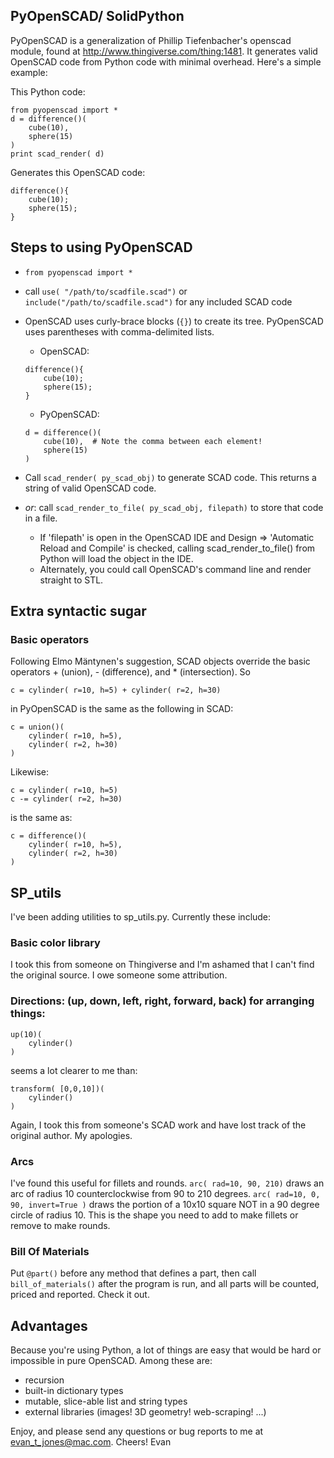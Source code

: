 PyOpenSCAD/ SolidPython
-----------------------

PyOpenSCAD is a generalization of Phillip Tiefenbacher's openscad module, 
found at http://www.thingiverse.com/thing:1481.  It generates valid OpenSCAD 
code from Python code with minimal overhead.  Here's a simple example:
    
This Python code: 

```
from pyopenscad import *
d = difference()(
    cube(10),
    sphere(15)
)
print scad_render( d)
```

Generates this OpenSCAD code:

```
difference(){
	cube(10);
	sphere(15);
}
```

Steps to using PyOpenSCAD
-------------------------
 *  `from pyopenscad import *`
 *  call `use( "/path/to/scadfile.scad")` or `include("/path/to/scadfile.scad")`
    for any included SCAD code
 *  OpenSCAD uses curly-brace blocks (`{}`) to create its tree.  PyOpenSCAD uses
    parentheses with comma-delimited lists.
    *   OpenSCAD:
    ```
    difference(){
        cube(10);
        sphere(15);
    }
    ```
    *   PyOpenSCAD:
    ```
    d = difference()(
        cube(10),  # Note the comma between each element!
        sphere(15)
    )
    ```
           
*   Call `scad_render( py_scad_obj)` to generate SCAD code. This returns a string 
    of valid OpenSCAD code.
*   *or*: call `scad_render_to_file( py_scad_obj, filepath)` to
    store that code in a file. 
    *   If 'filepath' is open in the OpenSCAD IDE and Design =>
        'Automatic Reload and Compile' is checked, calling
        scad_render_to_file() from Python will load the object in
        the IDE.
    *   Alternately, you could call OpenSCAD's command line and render straight 
        to STL.   

Extra syntactic sugar
---------------------
### Basic operators
Following Elmo Mäntynen's suggestion, SCAD objects override 
the basic operators + (union), - (difference), and * (intersection).
So

`c = cylinder( r=10, h=5) + cylinder( r=2, h=30)`

in PyOpenSCAD is the same as the following in SCAD:
```
c = union()(
    cylinder( r=10, h=5),
    cylinder( r=2, h=30)
)
```
Likewise:
```
c = cylinder( r=10, h=5)
c -= cylinder( r=2, h=30)
```
is the same as:
```
c = difference()(
    cylinder( r=10, h=5),
    cylinder( r=2, h=30)
)
```

SP_utils
--------
I've been adding utilities to sp_utils.py.  Currently these include:
### Basic color library
I took this from someone on Thingiverse and I'm 
ashamed that I can't find the original source.  I owe someone some 
attribution.
    
### Directions: (up, down, left, right, forward, back) for arranging things:
```
up(10)(
    cylinder()
)
```
seems a lot clearer to me than:
```
transform( [0,0,10])(
    cylinder()
)
```
    
Again, I took this from someone's SCAD work and have lost track of the 
original author.  My apologies.
    
### Arcs
I've found this useful for fillets and rounds.
`arc( rad=10, 90, 210)` draws an arc of radius 10 counterclockwise from 90 to 210 degrees. 
`arc( rad=10, 0, 90, invert=True )` draws the portion of a 10x10 square NOT in a 90 degree circle of radius 10.
This is the shape you need to add to make fillets or remove to make rounds.
    
    
### Bill Of Materials
Put `@part()` before any method that defines a part, then 
call `bill_of_materials()` after the program is run, and all parts will be 
counted, priced and reported. Check it out.
    
Advantages
----------
Because you're using Python, a lot of things are easy that would be hard or 
impossible in pure OpenSCAD.  Among these are:
 * recursion
 * built-in dictionary types
 * mutable, slice-able list and string types
 * external libraries (images! 3D geometry!  web-scraping! ...)

Enjoy, and please send any questions or bug reports to me at evan_t_jones@mac.com. Cheers!
Evan
